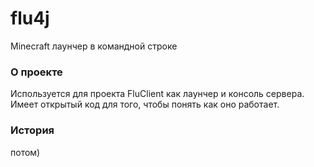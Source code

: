 # flu4j
Minecraft лаунчер в командной строке

### О проекте
Используется для проекта FluClient как лаунчер и консоль сервера. Имеет открытый код для того, чтобы понять как оно работает.

### История
потом)
